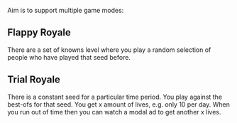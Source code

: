 Aim is to support multiple game modes:

## Flappy Royale

There are a set of knowns level where you play a random selection of people who have played that seed before.

## Trial Royale

There is a constant seed for a particular time period. You play against the best-ofs for that seed. You get x amount of
lives, e.g. only 10 per day. When you run out of time then you can watch a modal ad to get another x lives.
